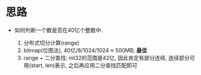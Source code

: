 # 思路
- 如何判断一个数是否在40亿个整数中.

  1. 分布式切分计算(range)
  1. bitmap(位图法), 40亿/8/1024/1024 ≈ 500MB, **最佳**
  1. range + 二分查找: int32的范围是42亿, 因此肯定有部分连续, 连续部分可用(start, len)表示, 之后再应用二分查找匹配即可
